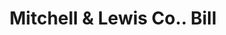 ---
doi: 10.7916/D8F209VP
date_other: '1899'
date_other_textual: '1899'
form: printed ephemera
genre:
- Invoices
name:
- Mitchell & Lewis Co.
object_in_context_url: https://biggert.cul.columbia.edu/items/view/ave_biggert_01619
subject_hierarchical_geographic:
- Racine, Wisconsin, United States
subject_name:
- Mitchell & Lewis Co.
title: Mitchell & Lewis Co.. Bill
sort_title: Mitchell & Lewis Co.. Bill
call_number: ave_biggert_01619
coordinates:
- 42.726111111111116,-87.80583333333333
pid: ave_biggert_01619
identifiers: ave_biggert_01619
thumbnail: https://derivativo-3.library.columbia.edu/iiif/2/ldpd:343961/full/!256,256/0/native.jpg
permalink: "/items/ave_biggert_01619/"
layout: iiif-image-page
---